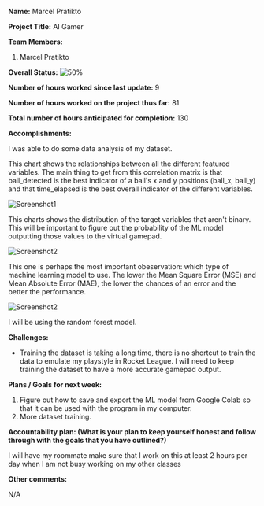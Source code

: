 **Name:** Marcel Pratikto

**Project Title:** AI Gamer

**Team Members:**
1. Marcel Pratikto

**Overall Status:**
![50%](https://progress-bar.dev/50?title=Progress)

**Number of hours worked since last update:** 9

**Number of hours worked on the project thus far:** 81

**Total number of hours anticipated for completion:** 130

**Accomplishments:**

I was able to do some data analysis of my dataset.

This chart shows the relationships between all the different featured variables. The main thing to get from this correlation matrix is that ball_detected is the best indicator of a ball's x and y positions (ball_x, ball_y) and that time_elapsed is the best overall indicator of the different variables.

![Screenshot1](C:/GitHub/AI-Gamer/Screenshots/2024-06-15-Correlation-Matrix.png)

This charts shows the distribution of the target variables that aren't binary. This will be important to figure out the probability of the ML model outputting those values to the virtual gamepad.

![Screenshot2](C:/GitHub/AI-Gamer/Screenshots/2024-06-15-Distribution.png)

This one is perhaps the most important obeservation: which type of machine learning model to use. The lower the Mean Square Error (MSE) and Mean Absolute Error (MAE), the lower the chances of an error and the better the performance.

![Screenshot2](C:/GitHub/AI-Gamer/Screenshots/2024-06-15-ML-Scores.png)

I will be using the random forest model.

**Challenges:**

* Training the dataset is taking a long time, there is no shortcut to train the data to emulate my playstyle in Rocket League. I will need to keep training the dataset to have a more accurate gamepad output.

**Plans / Goals for next week:**

1. Figure out how to save and export the ML model from Google Colab so that it can be used with the program in my computer.
2. More dataset training.

**Accountability plan: (What is your plan to keep yourself honest and follow through with the goals that you have outlined?)**

I will have my roommate make sure that I work on this at least 2 hours per day when I am not busy working on my other classes

**Other comments:**

N/A